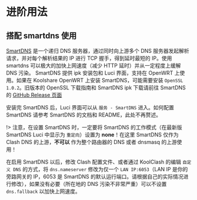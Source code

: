 # 进阶用法

## 搭配 smartdns 使用

[SmartDNS](https://pymumu.github.io/smartdns/) 是一个递归 DNS 服务器，通过同时向上游多个 DNS 服务器发起解析请求，并对每个解析结果的 IP 进行 TCP 握手，得到延时最短的 IP。使用 smartdns 可以极大的加快上网速度（减少 HTTP 延时）并从一定程度上缓解 DNS 污染。
SmartDNS 提供 ipk 安装包和 Luci 界面，支持在 OpenWRT 上使用。如果在 Koolshare OpenWRT 上安装 SmartDNS，可能需要安装 `OpenSSL 1.0.2`。旧版本的 OpenSSL 下载指南和 SmartDNS ipk 下载请前往 SmartDNS 的 [GitHub Release 页面](https://github.com/pymumu/smartdns/releases)

安装完 SmartDNS 后，Luci 界面可以从 `服务 - SmartDNS` 进入。如何配置 SmartDNS 请参考 SmartDNS 的文档和 README，此处不再赘述。

!> 注意，在设置 SmartDNS 时，一定要将 SmartDNS 的工作模式（在最新版 SmartDNS Luci 中显示为 `重定向`）设置为 **none**！在这里 SmartDNS 仅作为 Clash DNS 的上游，**不可以** 作为整个路由器的 DNS 或者 dnsmasq 的上游使用！

在启用 SmartDNS 以后，修改 Clash 配置文件、或者通过 KoolClash 的编辑 `自定义 DNS` 的方式，将 `dns.nameserver` 修改为仅一个 `LAN IP:6053`（LAN IP 是你的旁路网关的 IP，6053 是 SmartDNS 的默认运行端口。请根据自己的实际情况进行修改），如果没有必要（所在地的 DNS 污染不非常严重）可以不设置 `dns.fallback` 以加快上网速度。
